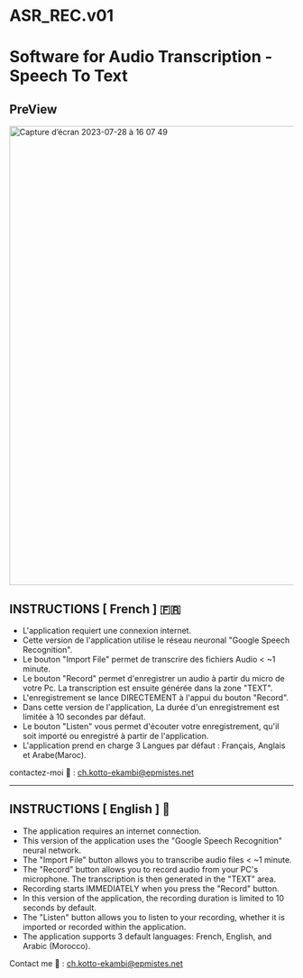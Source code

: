 # ASR_REC.v01

Software for Audio Transcription - Speech To Text
=================================================
## PreView
<img width="815" alt="Capture d’écran 2023-07-28 à 16 07 49" src="https://github.com/CAprogs/Automatic_Speech_Recognition-Recorder/assets/104645407/9da7a4f2-dcad-4302-b73f-532a1e4ccd89">

## INSTRUCTIONS [ French ] 🇫🇷

* L'application requiert une connexion internet. 
* Cette version de l'application utilise le réseau neuronal "Google Speech Recognition".
* Le bouton "Import File" permet de transcrire des fichiers Audio < ~1 minute.
* Le bouton "Record" permet d'enregistrer un audio à partir du micro de votre Pc. La transcription est ensuite générée dans la zone "TEXT".
* L'enregistrement se lance DIRECTEMENT à l'appui du bouton "Record". 
* Dans cette version de l'application, La durée d'un enregistrement est limitée à 10 secondes par défaut.
* Le bouton "Listen" vous permet d'écouter votre enregistrement, qu'il soit importé ou enregistré à partir de l'application.
* L'application prend en charge 3 Langues par défaut : Français, Anglais et Arabe(Maroc).

contactez-moi 📨 : ch.kotto-ekambi@epmistes.net

***********************************************************************************************************************

## INSTRUCTIONS [ English ] 🏴󠁧󠁢󠁥󠁮󠁧󠁿 

* The application requires an internet connection.
* This version of the application uses the "Google Speech Recognition" neural network.
* The "Import File" button allows you to transcribe audio files < ~1 minute.
* The "Record" button allows you to record audio from your PC's microphone. The transcription is then generated in the "TEXT" area.
* Recording starts IMMEDIATELY when you press the "Record" button.
* In this version of the application, the recording duration is limited to 10 seconds by default.
* The "Listen" button allows you to listen to your recording, whether it is imported or recorded within the application.
* The application supports 3 default languages: French, English, and Arabic (Morocco).

Contact me 📨 : ch.kotto-ekambi@epmistes.net



